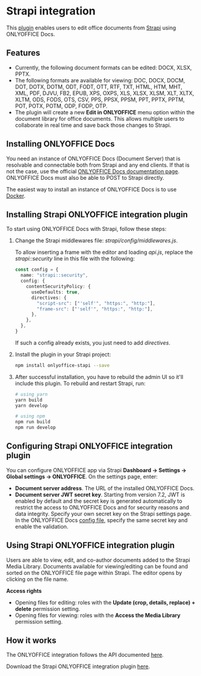 # Strapi integration

This [plugin](https://github.com/ONLYOFFICE/onlyoffice-strapi) enables users to edit office documents from [Strapi](https://strapi.io/) using ONLYOFFICE Docs.

## Features

- Currently, the following document formats can be edited: DOCX, XLSX, PPTX.
- The following formats are available for viewing: DOC, DOCX, DOCM, DOT, DOTX, DOTM, ODT, FODT, OTT, RTF, TXT, HTML, HTM, MHT, XML, PDF, DJVU, FB2, EPUB, XPS, OXPS, XLS, XLSX, XLSM, XLT, XLTX, XLTM, ODS, FODS, OTS, CSV, PPS, PPSX, PPSM, PPT, PPTX, PPTM, POT, POTX, POTM, ODP, FODP, OTP.
- The plugin will create a new **Edit in ONLYOFFICE** menu option within the document library for office documents. This allows multiple users to collaborate in real time and save back those changes to Strapi.

## Installing ONLYOFFICE Docs

You need an instance of ONLYOFFICE Docs (Document Server) that is resolvable and connectable both from Strapi and any end clients. If that is not the case, use the official [ONLYOFFICE Docs documentation page](https://helpcenter.onlyoffice.com/server/linux/document/linux-installation.aspx). ONLYOFFICE Docs must also be able to POST to Strapi directly.

The easiest way to install an instance of ONLYOFFICE Docs is to use [Docker](https://github.com/onlyoffice/Docker-DocumentServer).

## Installing Strapi ONLYOFFICE integration plugin

To start using ONLYOFFICE Docs with Strapi, follow these steps:

1. Change the Strapi middlewares file: *strapi/config/middlewares.js*.

   To allow inserting a frame with the editor and loading *api.js*, replace the *strapi::security* line in this file with the following:

   ``` ts
   const config = {
     name: "strapi::security",
     config: {
       contentSecurityPolicy: {
         useDefaults: true,
         directives: {
           "script-src": ["'self'", "https:", "http:"],
           "frame-src": ["'self'", "https:", "http:"],
         },
       },
     },
   }
   ```

   If such a config already exists, you just need to add *directives*.

2. Install the plugin in your Strapi project:

   ``` sh
   npm install onlyoffice-stapi --save
   ```

3. After successful installation, you have to rebuild the admin UI so it'll include this plugin. To rebuild and restart Strapi, run:

   ``` sh
   # using yarn
   yarn build
   yarn develop
   
   # using npm
   npm run build
   npm run develop
   ```

## Configuring Strapi ONLYOFFICE integration plugin

You can configure ONLYOFFICE app via Strapi **Dashboard -> Settings -> Global settings -> ONLYOFFICE**. On the settings page, enter:

- **Document server address**. The URL of the installed ONLYOFFICE Docs.
- **Document server JWT secret key**. Starting from version 7.2, JWT is enabled by default and the secret key is generated automatically to restrict the access to ONLYOFFICE Docs and for security reasons and data integrity. Specify your own secret key on the Strapi settings page. In the ONLYOFFICE Docs [config file](../../additional-api/signature/signature.md), specify the same secret key and enable the validation.

## Using Strapi ONLYOFFICE integration plugin

Users are able to view, edit, and co-author documents added to the Strapi Media Library. Documents available for viewing/editing can be found and sorted on the ONLYOFFICE file page within Strapi. The editor opens by clicking on the file name.

**Access rights**

- Opening files for editing: roles with the **Update (crop, details, replace) + delete** permission setting.
- Opening files for viewing: roles with the **Access the Media Library** permission setting.

## How it works

The ONLYOFFICE integration follows the API documented [here](../basic-concepts.md).

Download the Strapi ONLYOFFICE integration plugin [here](https://github.com/ONLYOFFICE/onlyoffice-strapi).
